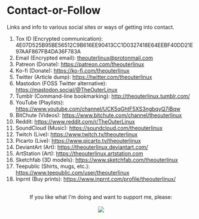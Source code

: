 # Contact-or-Follow
Links and info to various social sites or ways of getting into contact.

1. Tox ID (Encrypted communication): 4E07D525B95BE56512C9B616EE90413CC1D0327418E64EEBF40DD21E97AAF867FB4DA36F783A
2. Email (Encrypted email): [theouterlinux@protonmail.com](mailto:theouterlinux@protonmail.com)
3. Patreon (Donate): https://patreon.com/theouterlinux
4. Ko-fi (Donate): https://ko-fi.com/theouterlinux
5. Twitter (Article dump): https://twitter.com/theouterlinux
6. Mastodon (FOSS Twitter alternative): https://mastodon.social/@TheOuterLinux
7. Tumblr (Command-line bookmarking): http://theouterlinux.tumblr.com/
8. YouTube (Playlists): https://www.youtube.com/channel/UCK5qGhtF5XS3ngbqyQ7iBqw
9. BitChute (Videos): https://www.bitchute.com/channel/theouterlinux
10. Reddit: https://www.reddit.com/r/TheOuterLinux
11. SoundCloud (Music): https://soundcloud.com/theouterlinux
12. Twitch (Live): https://www.twitch.tv/theouterlinux
13. Picarto (Live): https://www.picarto.tv/theouterlinux
14. DeviantArt (Art): https://theouterlinux.deviantart.com/
15. ArtStation (Art): https://theouterlinux.artstation.com
16. Sketchfab (3D models): https://www.sketchfab.com/theouterlinux
17. Teepublic (Shirts, mugs, etc.): https://www.teepublic.com/user/theouterlinux
18. Inprnt (Buy prints): https://www.inprnt.com/profile/theouterlinux/
<br>
<center>If you like what I'm doing and want to support me, please:</center>
<br>
<center><a href="https://www.paypal.com/cgi-bin/webscr?cmd=_donations&business=GHG9EJT9BRDAY&lc=US&item_name=TheOuterLinux&currency_code=USD&bn=PP%2dDonationsBF%3abtn_donateCC_LG%2egif%3aNonHosted" target="_blank"><img src="https://static-cdn.jtvnw.net/jtv_user_pictures/panel-139290592-image-8439365e5aaa9aeb-320-320.png"/></a></center>
